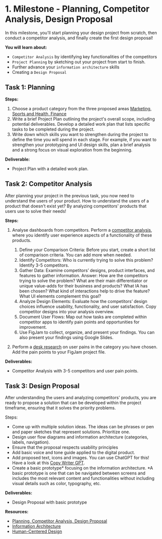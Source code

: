 # 1. Milestone - Planning, Competitor Analysis, Design Proposal

In this milestone, you'll start planning your design project from scratch, then conduct a 
competitor analysis, and finally create the first design proposal! 

**You will learn about:**

- `Competitor Analysis` by identifying key functionalities of the competitors
- `Project Planning` by sketching out your project from start to finish.
- Further advance your `information architecture` skills
- Creating a `Design Proposal`

## Task 1: Planning

**Steps:**
1. Choose a product category from the three proposed areas [Marketing, Sports and Health, Finance](https://github.com/ReDI-School/ux_ui_bootcamp/blob/main/projects/03_web_application/README.md)
2.  Write a brief Project Plan outlining the project's overall scope, including potential deliverables. Develop a detailed work plan that lists specific tasks to be completed during the project.
3. Write down which skills you want to strengthen during the project to define the time you will spend in each stage. For example, if you want to strengthen your prototyping and UI design skills, plan a brief analysis and a strong focus on visual exploration from the beginning.

**Deliverable:**

- Project Plan with a detailed work plan. 

## Task 2: Competitor Analysis

After planning your project in the previous task, you now need to understand the users of your product. How to understand the users of a product that doesn't exist yet? By analyzing competitors' products that users use to solve their needs!

**Steps:**

1. Analyse dashboards from competitors. Perform a [competitor analysis](https://redi-school-1.gitbook.io/ux-ui-bootcamp/3.-project-dashboard/milestone-1-planning-competitor-analysis-design-proposal/competitor-analysis), where you identify user experience aspects of a functionality of these products. 
    1. Define your Comparison Criteria: Before you start, create a short list of comparison criteria. You can add more when needed.
    2. Identify Competitors: Who is currently trying to solve this problem? Identify 3-5 competitors. 
    3. Gather Data: Examine competitors’ designs, product interfaces, and features to gather information. Answer: How are the competitors trying to solve the problem? What are their main differentiator or unique value-adds for their business and products? What IA has been chosen? What kind of interactions help to drive the feature? What UI elements complement this goal?
    4. Analyze Design Elements: Evaluate how the competitors’ design choices influence usability, functionality, and user satisfaction. Copy competitor designs into your analysis overview.
    5. Document User Flows: Map out how tasks are completed within competitor apps to identify pain points and opportunities for improvement.
    6. Use FigJam to collect, organize, and present your findings. You can also present your findings using Google Slides.

2. Perform a [desk research](https://redi-school-1.gitbook.io/ux-ui-bootcamp/3.-project-dashboard/milestone-1-planning-competitor-analysis-design-proposal/desk-research) on user pains in the category you have chosen. Add the pain points to your FigJam project file. 

**Deliverables:**

- Competitor Analysis with 3-5 competitors and user pain points. 


## Task 3: Design Proposal

After understanding the users and analyzing competitors' products, you are ready to propose a solution that can be developed within the project timeframe, ensuring that it solves the priority problems.

Steps:
- Come up with multiple solution ideas. The ideas can be phrases or pen and paper sketches that represent solutions. Prioritize one.
- Design user flow diagrams and information architecture (categories, labels, navigation).
- Ensure that the proposal respects usability principles
- Add basic voice and tone guide applied to the digital product.
- Add proposed text, icons and images. You can use ChatGPT for this! Have a look at this [Copy Writer GPT](https://chatgpt.com/g/g-rkKtHhIOR-the-secret-copywriter).
- Create a basic prototype* focusing on the information architecture. 
    *A basic prototype is one that can be navigated between screens and includes the most relevant content and functionalities without including visual details such as color, typography, etc.

**Deliverables:**

- Design Proposal with basic prototype
    

**Resources:**

- [Planning, Competitor Analysis, Design Proposal](https://redi-school-1.gitbook.io/ux-ui-bootcamp/3.-project-dashboard/milestone-1-planning-competitor-analysis-design-proposal)
- [Information Architecture](https://redi-school-1.gitbook.io/ux-ui-bootcamp/2.-project-mobile-application/milestone-2-information-architecture-and-mid-wireframes/information-architecture)
- [Human-Centered Design](https://redi-school-1.gitbook.io/ux-ui-bootcamp/foundations/human-centered-design)
  
